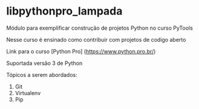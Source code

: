 # libpythonpro_lampada
Módulo para exemplificar construção de projetos Python no curso PyTools

Nesse curso é ensinado como contribuir com projetos de codigo aberto

Link para o curso [Python Pro] (https://www.python.pro.br/)

Suportada versão 3 de Python

Tópicos a serem abordados:
1. Git
2. Virtualenv
3. Pip
